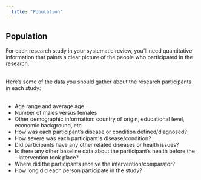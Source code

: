 ```yaml
---
  title: "Population"
---
```



## Population

For each research study in your systematic review, you’ll need quantitative information that paints a clear picture of the people who participated in the research.<br><br>

Here’s some of the data you should gather about the research participants in each study:<br><br>

- Age range and average age
- Number of males versus females
- Other demographic information: country of origin, educational level, economic background, etc
- How was each participant’s disease or condition defined/diagnosed?
- How severe was each participant's disease/condition?
- Did participants have any other related diseases or health issues?
- Is there any other baseline data about the participant’s health before the - intervention took place?
- Where did the participants receive the intervention/comparator?
- How long did each person participate in the study?
